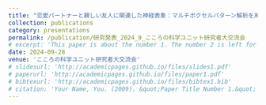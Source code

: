 ```yaml
---
title: "恋愛パートナーと親しい友人に関連した神経表象：マルチボクセルパターン解析を用いた検討"
collection: publications
category: presentations
permalink: /publication/研究発表_2024_9_こころの科学ユニット研究者大交流会
# excerpt: 'This paper is about the number 1. The number 2 is left for future work.'
date: 2024-09-28
venue: 'こころの科学ユニット研究者大交流会'
# slidesurl: 'http://academicpages.github.io/files/slides1.pdf'
# paperurl: 'http://academicpages.github.io/files/paper1.pdf'
# bibtexurl: 'http://academicpages.github.io/files/bibtex1.bib'
# citation: 'Your Name, You. (2009). &quot;Paper Title Number 1.&quot; <i>Journal 1</i>. 1(1).'
---
```

<!--
The contents above will be part of a list of publications, if the user clicks the link for the publication than the contents of section will be rendered as a full page, allowing you to provide more information about the paper for the reader. When publications are displayed as a single page, the contents of the above "citation" field will automatically be included below this section in a smaller font.
-->
